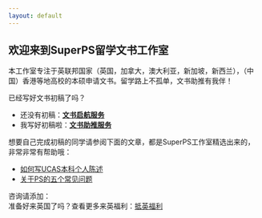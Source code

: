 ```yaml
---
layout: default
---
```


## 欢迎来到SuperPS留学文书工作室

本工作室专注于英联邦国家（英国，加拿大，澳大利亚，新加坡，新西兰），（中国）香港等地高校的本硕申请文书。留学路上不孤单，文书助推有我伴！

已经写好文书初稿了吗？
- 还没有初稿：[**文书启航服务**](./subsec/qihang.md)
- 我写好初稿啦：[**文书助推服务**](./subsec/zhutui.md)

想要自己完成初稿的同学请参阅下面的文章，都是SuperPS工作室精选出来的，非常非常有帮助哦：
- [如何写UCAS本科个人陈述](./subsec/ucasps.md)
- [关于PS的五个常见问题](./subsec/fiveqs.md)

咨询请添加：<br>
准备好来英国了吗？查看更多来英福利：[抵英福利](./subsec/ukfuli.md)
